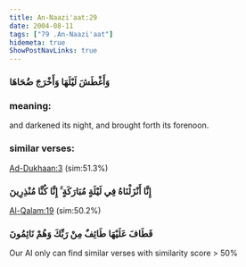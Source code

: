 ```yaml
---
title: An-Naazi'aat:29
date: 2004-08-11
tags: ["79 .An-Naazi'aat"]
hidemeta: true 
ShowPostNavLinks: true 
---
```

### وَأَغْطَشَ لَيْلَهَا وَأَخْرَجَ ضُحَاهَا
### meaning: 
and darkened its night, and brought forth its forenoon.
### similar verses: 

[Ad-Dukhaan:3](/44/3) (sim:51.3%)

### إِنَّا أَنْزَلْنَاهُ فِي لَيْلَةٍ مُبَارَكَةٍ ۚ إِنَّا كُنَّا مُنْذِرِينَ

[Al-Qalam:19](/68/19) (sim:50.2%)

### فَطَافَ عَلَيْهَا طَائِفٌ مِنْ رَبِّكَ وَهُمْ نَائِمُونَ

Our AI only can find similar verses with similarity score > 50% 


